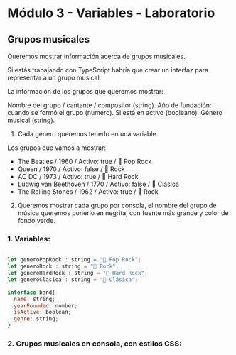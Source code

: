 # Módulo 3 - Variables - Laboratorio

## Grupos musicales

Queremos mostrar información acerca de grupos musicales.

Si estás trabajando con TypeScript habría que crear un interfaz para representar a un grupo musical.

La información de los grupos que queremos mostrar:

Nombre del grupo / cantante / compositor (string).
Año de fundación: cuando se formó el grupo (numero).
Si está en activo (booleano).
Género musical (string).

1. Cada género queremos tenerlo en una variable.

Los grupos que vamos a mostrar:

* The Beatles / 1960 / Activo: true / 🎵 Pop Rock
* Queen / 1970 / Activo: false / 🎸 Rock
* AC DC / 1973 / Activo: true / 🤘 Hard Rock
* Ludwig van Beethoven / 1770 / Activo: false / 🎼 Clásica
* The Rolling Stones / 1962 / Activo: true / 🎸 Rock

2. Queremos mostrar cada grupo por consola, el nombre del grupo de música queremos ponerlo en negrita, con fuente más grande y color de fondo verde.

### 1. Variables:

```javascript

let generoPopRock : string = "🎵 Pop Rock";
let generoRock : string = "🎸 Rock";
let generoHardRock : string = "🤘 Hard Rock";
let generoClasica : string = "🎼 Clásica";

interface band{
  name: string;
  yearFounded: number;
  isActive: boolean;
  genre: string;
}
```
### 2. Grupos musicales en consola, con estilos CSS:

